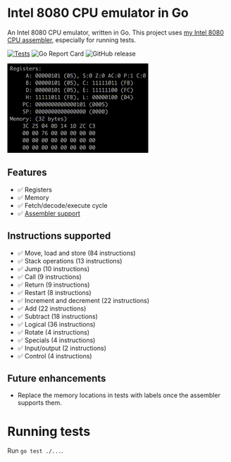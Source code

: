 # Intel 8080 CPU emulator in Go

An Intel 8080 CPU emulator, written in Go.  This project uses [my Intel 8080 CPU assembler](https://github.com/lukepeterson/go8080assembler), especially for running tests.

[![Tests](https://github.com/lukepeterson/go8080cpu/actions/workflows/go.yml/badge.svg)](https://github.com/lukepeterson/go8080cpu/actions/workflows/go.yml)
![Go Report Card](https://goreportcard.com/badge/github.com/lukepeterson/go8080cpu)
![GitHub release](https://img.shields.io/github/v/release/lukepeterson/go8080cpu)

![Running some INR and DCR](./images/running.gif)

## Features
- :white_check_mark: Registers
- :white_check_mark: Memory
- :white_check_mark: Fetch/decode/execute cycle
- :white_check_mark: [Assembler support](https://github.com/lukepeterson/go8080assembler)

## Instructions supported
- :white_check_mark: Move, load and store (84 instructions)
- :white_check_mark: Stack operations (13 instructions)
- :white_check_mark: Jump (10 instructions)
- :white_check_mark: Call (9 instructions)
- :white_check_mark: Return (9 instructions)
- :white_check_mark: Restart (8 instructions)
- :white_check_mark: Increment and decrement (22 instructions)
- :white_check_mark: Add (22 instructions)
- :white_check_mark: Subtract (18 instructions)
- :white_check_mark: Logical (36 instructions)
- :white_check_mark: Rotate (4 instructions)
- :white_check_mark: Specials (4 instructions)
- :white_check_mark: Input/output (2 instructions)
- :white_check_mark: Control (4 instructions)

## Future enhancements
- Replace the memory locations in tests with labels once the assembler supports them.

# Running tests
Run `go test ./...`.
